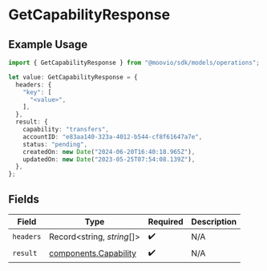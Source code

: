 # GetCapabilityResponse

## Example Usage

```typescript
import { GetCapabilityResponse } from "@moovio/sdk/models/operations";

let value: GetCapabilityResponse = {
  headers: {
    "key": [
      "<value>",
    ],
  },
  result: {
    capability: "transfers",
    accountID: "e83aa140-323a-4012-b544-cf8f61647a7e",
    status: "pending",
    createdOn: new Date("2024-06-20T16:40:18.965Z"),
    updatedOn: new Date("2023-05-25T07:54:08.139Z"),
  },
};
```

## Fields

| Field                                                          | Type                                                           | Required                                                       | Description                                                    |
| -------------------------------------------------------------- | -------------------------------------------------------------- | -------------------------------------------------------------- | -------------------------------------------------------------- |
| `headers`                                                      | Record<string, *string*[]>                                     | :heavy_check_mark:                                             | N/A                                                            |
| `result`                                                       | [components.Capability](../../models/components/capability.md) | :heavy_check_mark:                                             | N/A                                                            |